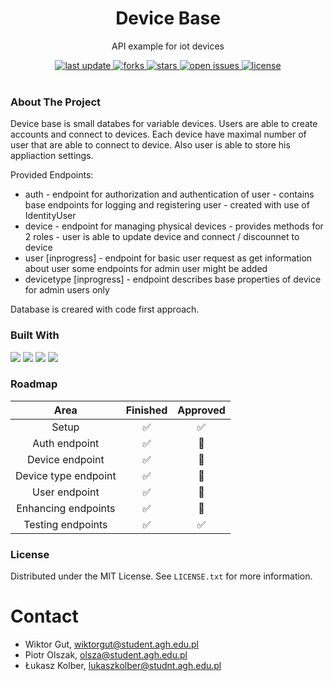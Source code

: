 <div align="center">
  
  <h1> Device Base </h1>
  <p> API example for iot devices </p>
  
  <div>
    <a href="">
      <img src="https://img.shields.io/github/last-commit/psp515/DeviceBase" alt="last update" />
    </a>
    <a href="https://github.com/psp515/DeviceBase/network/members">
      <img src="https://img.shields.io/github/forks/psp515/DeviceBase" alt="forks" />
    </a>
    <a href="https://github.com/psp515/DeviceBase/stargazers">
      <img src="https://img.shields.io/github/stars/psp515/DeviceBase" alt="stars" />
    </a>
    <a href="https://github.com/psp515/DeviceBase/issues/">
      <img src="https://img.shields.io/github/issues/psp515/DeviceBase" alt="open issues" />
    </a>
    <a href="https://github.com/psp515/DeviceBase/blob/master/LICENSE">
      <img src="https://img.shields.io/github/license/psp515/DeviceBase" alt="license" />
    </a>
  </div>
</div>  

<br/>

### About The Project

Device base is small databes for variable devices. Users are able to create accounts and connect to devices.
Each device have maximal number of user that are able to connect to device. Also user is able to store his appliaction settings.

Provided Endpoints:
- auth - endpoint for authorization and authentication of user - contains base endpoints for logging and registering user - created with use of IdentityUser
- device - endpoint for managing physical devices - provides methods for 2 roles - user is able to update device and connect / discounnet to device 
- user [inprogress] - endpoint for basic user request as get information about user some endpoints for admin user might be added
- devicetype [inprogress] - endpoint describes base properties of device for admin users only 

Database is creared with code first approach.

### Built With

<div> 
  <a>
    <img src="https://img.shields.io/badge/-CSharp-2E8B57?logo=csharp" />
  </a>
  <a>
    <img src="https://img.shields.io/badge/.NET_Web_API-0089D6?style=for-the-badge&logo=dotnet&logoColor=white&style=flat" />
  </a>
  <a>
    <img src="https://img.shields.io/badge/Entity_Framework-0089D6?style=for-the-badge&logo=dotnet&logoColor=white&style=flat" />
  </a>
  <a>
    <img src="https://img.shields.io/badge/TSQL-239120?style=for-the-badge&logo=microsoft-sql-server&logoColor=white&style=flat" />
  </a>
</div>

### Roadmap 

Area| Finished | Approved
:-: | :-: | :-: 
Setup | ✅  | ✅ 
Auth endpoint | ✅ | 🚧 
Device endpoint | ✅ | 🚧 
Device type endpoint | ✅ | 🚧 
User endpoint | ✅ | 🚧 
Enhancing endpoints | ✅ | 🚧 
Testing endpoints | ✅ | ✅  


### License

Distributed under the MIT License. See `LICENSE.txt` for more information.

# Contact

- Wiktor Gut, wiktorgut@student.agh.edu.pl 
- Piotr Olszak, olsza@student.agh.edu.pl
- Łukasz Kolber, lukaszkolber@studnt.agh.edu.pl

